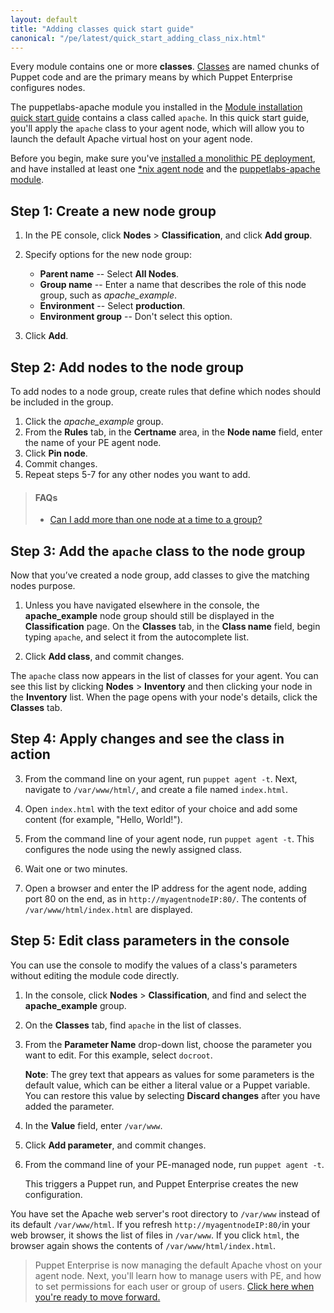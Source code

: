 ```yaml
---
layout: default
title: "Adding classes quick start guide"
canonical: "/pe/latest/quick_start_adding_class_nix.html"
---
```


Every module contains one or more **classes**. [Classes]({{puppet}}/lang_classes.html) are named chunks of Puppet code and are the primary means by which Puppet Enterprise configures nodes.  

The puppetlabs-apache module you installed in the [Module installation quick start guide](./quick_start_module_install_nix.html) contains a class called `apache`. In this quick start guide, you'll apply the `apache` class to your agent node, which will allow you to launch the default Apache virtual host on your agent node. 

Before you begin, make sure you've [installed a monolithic PE deployment](./quick_start_install_mono.html), and have installed at least one [*nix agent node](./quick_start_install_agents_nix.html) and the [puppetlabs-apache module](./quick_start_module_install_nix.html).

## Step 1: Create a new node group 

1. In the PE console, click **Nodes** > **Classification**, and click **Add group**.

2. Specify options for the new node group:
   - **Parent name** -- Select **All Nodes**.
   - **Group name** -- Enter a name that describes the role of this node group, such as *apache_example*.
   - **Environment** -- Select **production**.
   - **Environment group** -- Don't select this option.
   
3. Click **Add**.

## Step 2: Add nodes to the node group

To add nodes to a node group, create rules that define which nodes should be included in the group. 

1. Click the *apache_example* group.
1. From the **Rules** tab, in the **Certname** area, in the **Node name** field, enter the name of your PE agent node.
1. Click **Pin node**.
1. Commit changes.
1. Repeat steps 5-7 for any other nodes you want to add.

>#### FAQs
>
> * [Can I add more than one node at a time to a group?](./console_classes_groups.html#adding-nodes-dynamically)

## Step 3: Add the `apache` class to the node group

Now that you’ve created a node group, add classes to give the matching nodes purpose.

1. Unless you have navigated elsewhere in the console, the __apache_example__ node group should still be displayed in the __Classification__ page. On the **Classes** tab, in the __Class name__ field, begin typing `apache`, and select it from the autocomplete list.

2. Click __Add class__, and commit changes.

The `apache` class now appears in the list of classes for your agent. You can see this list by clicking __Nodes__ > __Inventory__ and then clicking your node in the __Inventory__ list. When the page opens with your node's details, click the **Classes** tab.

## Step 4: Apply changes and see the class in action

3. From the command line on your agent, run `puppet agent -t`. Next, navigate to `/var/www/html/`, and create a file named `index.html`.

4. Open `index.html` with the text editor of your choice and add some content (for example, "Hello, World!").

6. From the command line of your agent node, run `puppet agent -t`. This configures the node using the newly assigned class. 
   
7. Wait one or two minutes.

8. Open a browser and enter the IP address for the agent node, adding port 80 on the end, as in `http://myagentnodeIP:80/`. The contents of `/var/www/html/index.html` are displayed.    

## Step 5: Edit class parameters in the console

You can use the console to modify the values of a class's parameters without editing the module code directly.

1. In the console, click __Nodes__ > __Classification__, and find and select the __apache_example__ group.
2. On the __Classes__ tab, find `apache` in the list of classes.
3. From the __Parameter Name__ drop-down list, choose the parameter you want to edit. For this example, select `docroot`.

   **Note**: The grey text that appears as values for some parameters is the default value, which can be either a literal value or a Puppet variable. You can restore this value by selecting __Discard changes__ after you have added the parameter.

4. In the __Value__ field, enter `/var/www`.
5. Click __Add parameter__, and commit changes.
6. From the command line of your PE-managed node, run `puppet agent -t`.

   This triggers a Puppet run, and Puppet Enterprise creates the new configuration.

You have set the Apache web server's root directory to `/var/www` instead of its default `/var/www/html`. If you refresh `http://myagentnodeIP:80/`in your web browser, it shows the list of files in `/var/www`. If you click `html`, the browser again shows the contents of `/var/www/html/index.html`.

> Puppet Enterprise is now managing the default Apache vhost on your agent node. Next, you'll learn how to manage users with PE, and how to set permissions for each user or group of users. [Click here when you're ready to move forward.](./quick_start_nc_rbac.html)  

